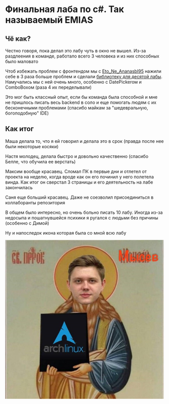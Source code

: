 # Финальная лаба по c#. Так называемый EMIAS
## Чё как?
Честно говоря, пока делал это лабу чуть в окно не вышел. Из-за раздлеения в команде, работало всего 3 человека и из них способных было маловато

Чтоб избежать проблем с фронтендом мы с [Eto_Ne_AnanasbI95](https://github.com/EtoNeAnanasbI95) нажили себе в 3 раза больше проблем и сделали [библиотеку для десятой лабы](https://gitlab.com/EtoNeAnanasbI95/ThemesLib). Намучались мы с ней очень много, особенно с DatePickerом и ComboBoxом (раза 4 их переделывали) 

Это мог быть классный опыт, если бы команда была способной и мне не пришлось писать весь backend в соло и еще помогать людям с их бесконечными проблемами (спасибо майкам за "шедевральную, богоподобную" IDE)

## Как итог

Маша делала то, что я ей говорил и делала это в срок (правда после нее были некоторые косяки)

Настя молодец, делала быстро и довольно качественно (спасибо Белле, что обучила ее верстать)

Максим вообще красавец. Сломал ПК в первые дни и отлетел от проекта на неделю, когда вроде как он его починил у него полетела винда. Как итог он сверстал 3 страницы и его деятельность на лабе закончилась

Саня еще больший красавец. Даже не соезволил присоединиться в коллаборанты репозитория

В общем было интересно, но очень больно писать 10 лабу. Иногда из-за недосыпа и пошатнувшейся психики я ругался с людьми без причины (особенно с Димой)

Ну и напоследок икона которая была со мной всю лабу

![Икона](https://raw.githubusercontent.com/broGideon/MyCustomization/main/wallpapers/Misev.jpg)